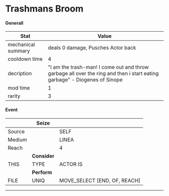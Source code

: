 

# **Trashmans Broom**


#### **Generall**
| Stat | Value | 
|  --  |  --  | 
| mechanical summary | deals 0 damage, Pusches Actor back | 
| cooldown time | 4 | 
| decription | "I am the trash-man! I come out and throw garbage all over the ring and then i start eating garbage" - Diogenes of Sinope | 
| mod time | 1 | 
| rarity | 3 | 



#### **Event**
|  | **Seize** |  | 
|  --  |  --  |  --  | 
| Source |  | SELF | 
| Medium |  | LINEA | 
| Reach |  | 4 | 
|  | **Consider** |  | 
| THIS | TYPE | ACTOR IS | 
|  | **Perform** |  | 
| FILE | UNIQ | MOVE_SELECT [END, OF, REACH] | 

-----  

